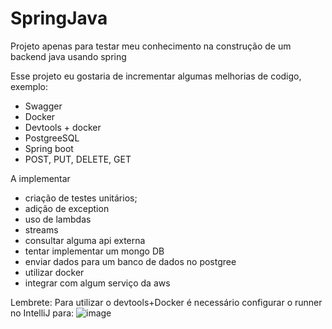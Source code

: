 # SpringJava
Projeto apenas para testar meu conhecimento na construção de um backend java usando spring

Esse projeto eu gostaria de incrementar algumas melhorias de codigo, 
exemplo:
 - Swagger
 - Docker
 - Devtools + docker
 - PostgreeSQL
 - Spring boot
 - POST, PUT, DELETE, GET

A implementar
 - criação de testes unitários;
 - adição de exception
 - uso de lambdas
 - streams
 - consultar alguma api externa
 - tentar implementar um mongo DB
 - enviar dados para um banco de dados no postgree
 - utilizar docker
 - integrar com algum serviço da aws


Lembrete:
  Para utilizar o devtools+Docker é necessário configurar o runner no IntelliJ para:
  ![image](https://user-images.githubusercontent.com/40245123/112930993-abdf7a80-90f1-11eb-8036-9ab33410335b.png)
